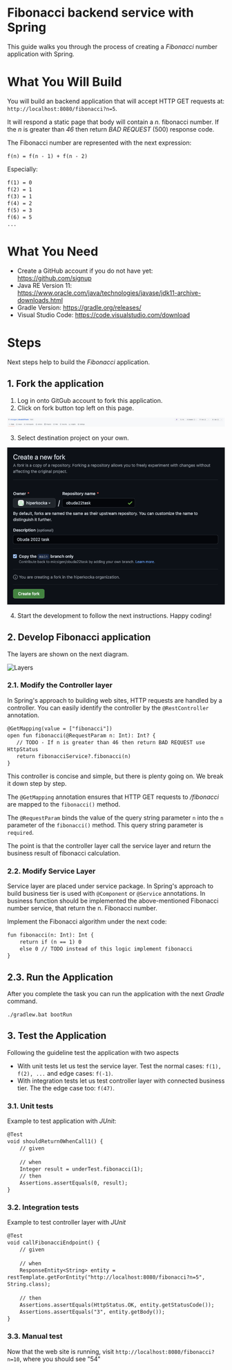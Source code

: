 # Fibonacci backend service with Spring

This guide walks you through the process of creating a *Fibonacci* number application with Spring.

# What You Will Build

You will build an backend application that will accept HTTP GET requests at: `http://localhost:8080/fibonacci?n=5`.

It will respond a static page that body will contain a *n.* fibonacci number. If the *n* is greater than *46* then return *BAD REQUEST* (500) response code.

The Fibonacci number are represented with the next expression:

```
f(n) = f(n - 1) + f(n - 2)
```

Especially:
```
f(1) = 0
f(2) = 1
f(3) = 1
f(4) = 2
f(5) = 3
f(6) = 5
...
```

# What You Need

- Create a GitHub account if you do not have yet: https://github.com/signup
- Java RE Version 11: https://www.oracle.com/java/technologies/javase/jdk11-archive-downloads.html
- Gradle Version: https://gradle.org/releases/
- Visual Studio Code: https://code.visualstudio.com/download

# Steps

Next steps help to build the *Fibonacci* application.

## 1. Fork the application

1. Log in onto GitGub account to fork this application.
2. Click on fork button top left on this page.

![Click on fork button](resources/click.fork.png)

3. Select destination project on your own.

![Click on fork button](resources/create.fork.png)

4. Start the development to follow the next instructions. Happy coding!

## 2. Develop Fibonacci application

The layers are shown on the next diagram.

![Layers](https://www.plantuml.com/plantuml/png/PL51Jp8n4BttLxmioHSsNwhHen4b63NUzKICAMLO6ifqRRiIGlZlpi82oTf3--RrpRpfT9ooYRbPUnN9PiEL9nGlRXROMEkGAUK2WytI2Lg75M6d573HJYSnR195tF-R7T739qn25xJYwSVRWMeS1bNmSw5gOrUc4gV5oKcRkXOZxwfbdlcczS5X3KiKhy_lk3vB7tcquttHblnkA6w_YETrS9mnM4jHpgPBdJu5pZ5uJn7UR2aUsh1dyYIRDCanfGHf-CTP4jaPTvgUaTP_orm8kUwbSyY4sBxj3eiXbnYr1pHkIlplu6qfuhrIECqEUXusV2Lp4rBsOwo7lMRKNeq5onV-0W00)

### 2.1. Modify the Controller layer

In Spring's approach to building web sites, HTTP requests are handled by a controller. You
can easily identify the controller by the `@RestController` annotation. 

```
@GetMapping(value = ["fibonacci"])
open fun fibonacci(@RequestParam n: Int): Int? {
   // TODO - If n is greater than 46 then return BAD REQUEST use HttpStatus
   return fibonacciService?.fibonacci(n)
}
```

This controller is concise and simple, but there is plenty going on. We break it down step
by step.

The `@GetMapping` annotation ensures that HTTP GET requests to */fibonacci* are mapped to
the `fibonacci()` method.

The `@RequestParam` binds the value of the query string parameter `n` into
the `n` parameter of the `fibonacci()` method. This query string parameter is 
`required`.

The point is that the controller layer call the service layer and return the business result of fibonacci calculation.

### 2.2. Modify Service Layer

Service layer are placed under service package. In Spring's approach to build business tier is used with `@Component` or `@Service` annotations. In business function should be implemented the above-mentioned Fibonacci number service, that return the n. Fibonacci number.

Implement the Fibonacci algorithm under the next code:

```
fun fibonacci(n: Int): Int {
    return if (n == 1) 0
    else 0 // TODO instead of this logic implement fibonacci
}
```

## 2.3. Run the Application

After you complete the task you can run the application with the next *Gradle* command.

```
./gradlew.bat bootRun
```

## 3. Test the Application

Following the guideline test the application with two aspects
- With unit tests let us test the service layer. Test the normal cases: `f(1), f(2), ...` and edge cases: `f(-1)`.
- With integration tests let us test controller layer with connected business tier. The the edge case too: `f(47)`.

### 3.1. Unit tests

Example to test application with *JUnit*:

```
@Test
void shouldReturn0WhenCall1() {
    // given

    // when
    Integer result = underTest.fibonacci(1);
    // then
    Assertions.assertEquals(0, result);
}
```

### 3.2. Integration tests

Example to test controller layer with *JUnit*

```
@Test
void callFibonacciEndpoint() {
    // given

    // when
    ResponseEntity<String> entity = restTemplate.getForEntity("http://localhost:8080/fibonacci?n=5", String.class);

    // then
    Assertions.assertEquals(HttpStatus.OK, entity.getStatusCode());
    Assertions.assertEquals("3", entity.getBody());
}
```

### 3.3. Manual test

Now that the web site is running, visit `http://localhost:8080/fibonacci?n=10`, where you should
see "54"
